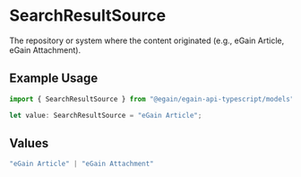 # SearchResultSource

The repository or system where the content originated (e.g., eGain Article, eGain Attachment).

## Example Usage

```typescript
import { SearchResultSource } from "@egain/egain-api-typescript/models";

let value: SearchResultSource = "eGain Article";
```

## Values

```typescript
"eGain Article" | "eGain Attachment"
```